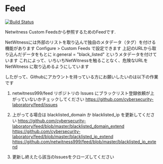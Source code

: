 # Feed
[![Build Status](https://travis-ci.org/netwitness999/feed.svg?branch=master)](https://travis-ci.org/netwitness999/feed)

Netwitness Custom Feedsから参照するためのFeedです.

NetWitnessには外部のリストを取り込んで独自のメタデータ（タグ）を付ける機能があります
Configure > Custom Feeds で設定できます
上記のURLから取り込んだデータをもとに ir.general = "black_listed" というメタデータを付けています
これによって、いちいちNetWitnessを触ることなく、危険なURLを NetWitness に取り込めるようにしています
 
したがって、Githubにアカウントを持っている方にお願いしたいのは以下の作業です
 
1. netwitness999/feed リポジトリの Issues にブラックリスト登録依頼が上がっていないかチェックしてください
https://github.com/cybersecurity-laboratory/feed/issues

2. 上がってる場合は blacklisted_domain か blacklisted_ip を更新してください
https://github.com/cybersecurity-laboratory/feed/blob/master/blacklisted_domain_extend
https://github.com/cybersecurity-laboratory/feed/blob/master/blacklisted_ip_extend
https://github.com/netwitness999/feed/blob/master/blacklisted_ip_extend

3. 更新し終えたら該当のIssuesをクローズしてください
